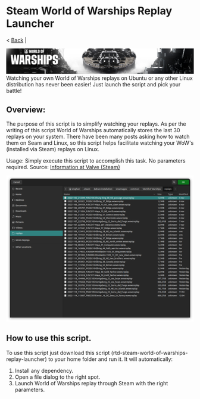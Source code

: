 # Steam World of Warships Replay Launcher

< [Back](https://github.com/vonschutter/RTD-Setup/blob/main/README.md) |

![Media Header](media_files/header.png "Executing the Script")
Watching your own World of Warships replays on Ubuntu or any other Linux distribution has never been easier! Just launch the script and pick your battle!

## Overview:

The purpose of this script is to simplify watching your replays. As per the writing of this script World of Warships automatically stores the last 30 replays on your system. There have been many posts asking how to watch  them on Seam and Linux, so this script helps facilitate watching your WoW's (installed via Steam) replays on Linux.

Usage:	Simply execute this script to accomplish this task. No parameters required.
Source: [Information at Valve (Steam)](https://developer.valvesoftware.com/wiki/Command_Line_Options#Command-Line_Parameters_2 "List of parameters ")


![Screenshot](media_files/screenshot.png "Executing the Script")

## How to use this script.

To use this script just download this script (rtd-steam-world-of-warships-replay-launcher)
to your home folder and run it. It will automatically:

1. Install any dependency.
2. Open a file dialog to the right spot.
3. Launch World of Warships replay through Steam with the right parameters.

